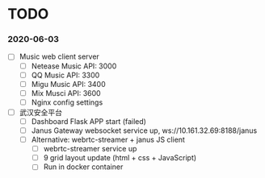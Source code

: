 # TODO

###  2020-06-03

- [ ] Music web client server
	- [ ] Netease Music API: 3000
	- [ ] QQ Music API: 3300
	- [ ] Migu Music API: 3400
	- [ ] Mix Musci API: 3600
	- [ ] Nginx config settings

- [ ] 武汉安全平台
	- [ ] Dashboard Flask APP start (failed)
	- [ ] Janus Gateway websocket service up, ws://10.161.32.69:8188/janus
	- [ ] Alternative: webrtc-streamer + janus JS client
		- [ ] webrtc-streamer service up
		- [ ] 9 grid layout update (html + css + JavaScript)
		- [ ] Run in docker container
<!--stackedit_data:
eyJoaXN0b3J5IjpbLTE5MzgzODQwMTFdfQ==
-->